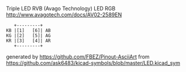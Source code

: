 Triple LED RVB (Avago Technology)
LED RGB
http://www.avagotech.com/docs/AV02-2589EN


	   +---------+
	KB |[1]   [6]| AB
	KG |[2]   [5]| AG
	KR |[3]   [4]| AR
	   +---------+


generated by https://github.com/FBEZ/Pinout-AsciiArt from https://github.com/ask6483/kicad-symbols/blob/master/LED.kicad_sym
